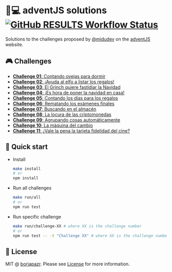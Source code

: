 # 🎅💻️ adventJS solutions [![GitHub RESULTS Workflow Status](https://img.shields.io/github/workflow/status/borjapazr/adventjs-solutions/RESULTS?style=flat-square&logo=github&label=RESULTS)](https://github.com/borjapazr/adventjs-solutions/actions)

Solutions to the challenges proposed by [@midudev](https://midu.dev/) on the [adventJS](https://adventjs.dev/) website.

## 🎮️ Challenges

- [**Challenge 01**: Contando ovejas para dormir](challenge-01)
- [**Challenge 02**: ¡Ayuda al elfo a listar los regalos!](challenge-02)
- [**Challenge 03**: El Grinch quiere fastidiar la Navidad](challenge-03)
- [**Challenge 04**: ¡Es hora de poner la navidad en casa!](challenge-04)
- [**Challenge 05**: Contando los días para los regalos](challenge-05)
- [**Challenge 06**: Rematando los exámenes finales](challenge-06)
- [**Challenge 07**: Buscando en el almacén](challenge-07)
- [**Challenge 08**: La locura de las criptomonedas](challenge-08)
- [**Challenge 09**: Agrupando cosas automáticamente](challenge-09)
- [**Challenge 10**: La máquina del cambio](challenge-10)
- [**Challenge 11**: ¿Vale la pena la tarjeta fidelidad del cine?](challenge-11)

## 🚀 Quick start

- Install

  ```bash
  make install
  # or
  npm install
  ```

- Run all challenges

  ```bash
  make run/all
  # or
  npm run test
  ```

- Run specific challenge

  ```bash
  make run/challenge-XX # where XX is the challenge number
  # or
  npm run test -- -t "Challenge XX" # where XX is the challenge number
  ```

## 🚩 License

MIT @ [borjapazr](https://me.marsmachine.space). Please see [License](LICENSE) for more information.
